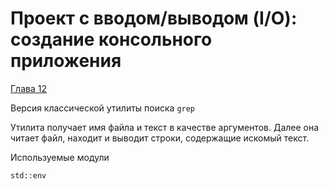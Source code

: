 # Проект с вводом/выводом (I/O): создание консольного приложения

[Глава 12](https://doc.rust-lang.ru/book/ch12-00-an-io-project.html)

Версия классической утилиты поиска `grep`

Утилита получает имя файла и текст в качестве аргументов. Далее она читает файл, находит и выводит строки, содержащие искомый текст.

Используемые модули
```
std::env
```